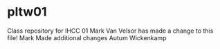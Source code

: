 # pltw01
Class repository for IHCC 01
Mark Van Velsor has made a change to this file!
Mark Made additional changes
Autum Wickenkamp
